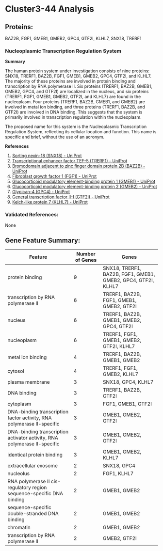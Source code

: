 # Cluster3-44 Analysis

## Proteins: 

BAZ2B, FGF1, GMEB1, GMEB2, GPC4, GTF2I, KLHL7, SNX18, TRERF1

### Nucleoplasmic Transcription Regulation System

**Summary**

The human protein system under investigation consists of nine proteins: SNX18, TRERF1, BAZ2B, FGF1, GMEB1, GMEB2, GPC4, GTF2I, and KLHL7. The majority of these proteins are involved in protein binding and transcription by RNA polymerase II. Six proteins (TRERF1, BAZ2B, GMEB1, GMEB2, GPC4, and GTF2I) are localized in the nucleus, and six proteins (TRERF1, FGF1, GMEB1, GMEB2, GTF2I, and KLHL7) are found in the nucleoplasm. Four proteins (TRERF1, BAZ2B, GMEB1, and GMEB2) are involved in metal ion binding, and three proteins (TRERF1, BAZ2B, and GTF2I) are involved in DNA binding. This suggests that the system is primarily involved in transcription regulation within the nucleoplasm.

The proposed name for this system is the Nucleoplasmic Transcription Regulation System, reflecting its cellular location and function. This name is specific and brief, without the use of an acronym.

**References**

1. [Sorting nexin-18 (SNX18) - UniProt](https://www.uniprot.org/uniprot/Q9Y5X0)
2. [Transcriptional enhancer factor TEF-5 (TRERF1) - UniProt](https://www.uniprot.org/uniprot/Q9HCM3)
3. [Bromodomain adjacent to zinc finger domain protein 2B (BAZ2B) - UniProt](https://www.uniprot.org/uniprot/Q9UIF9)
4. [Fibroblast growth factor 1 (FGF1) - UniProt](https://www.uniprot.org/uniprot/P05230)
5. [Glucocorticoid modulatory element-binding protein 1 (GMEB1) - UniProt](https://www.uniprot.org/uniprot/O60741)
6. [Glucocorticoid modulatory element-binding protein 2 (GMEB2) - UniProt](https://www.uniprot.org/uniprot/Q9Y673)
7. [Glypican-4 (GPC4) - UniProt](https://www.uniprot.org/uniprot/Q8N158)
8. [General transcription factor II-I (GTF2I) - UniProt](https://www.uniprot.org/uniprot/P78347)
9. [Kelch-like protein 7 (KLHL7) - UniProt](https://www.uniprot.org/uniprot/Q8IXQ5)

### Validated References: 

None





## Gene Feature Summary: 

| Feature | Number of Genes | Genes |
| --- | --- | --- |
| protein binding | 9 | SNX18, TRERF1, BAZ2B, FGF1, GMEB1, GMEB2, GPC4, GTF2I, KLHL7 |
|  transcription by RNA polymerase II | 6 | TRERF1, BAZ2B, FGF1, GMEB1, GMEB2, GTF2I |
| nucleus | 6 | TRERF1, BAZ2B, GMEB1, GMEB2, GPC4, GTF2I |
| nucleoplasm | 6 | TRERF1, FGF1, GMEB1, GMEB2, GTF2I, KLHL7 |
| metal ion binding | 4 | TRERF1, BAZ2B, GMEB1, GMEB2 |
| cytosol | 4 | TRERF1, FGF1, GMEB2, KLHL7 |
| plasma membrane | 3 | SNX18, GPC4, KLHL7 |
| DNA binding | 3 | TRERF1, BAZ2B, GTF2I |
| cytoplasm | 3 | FGF1, GMEB1, GTF2I |
| DNA-binding transcription factor activity, RNA polymerase II-specific | 3 | GMEB1, GMEB2, GTF2I |
| DNA-binding transcription activator activity, RNA polymerase II-specific | 3 | GMEB1, GMEB2, GTF2I |
| identical protein binding | 3 | GMEB1, GMEB2, KLHL7 |
| extracellular exosome | 2 | SNX18, GPC4 |
| nucleolus | 2 | FGF1, KLHL7 |
| RNA polymerase II cis-regulatory region sequence-specific DNA binding | 2 | GMEB1, GMEB2 |
| sequence-specific double-stranded DNA binding | 2 | GMEB1, GMEB2 |
| chromatin | 2 | GMEB1, GMEB2 |
| transcription by RNA polymerase II | 2 | GMEB2, GTF2I |

